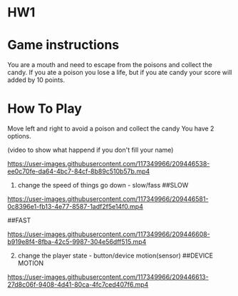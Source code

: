 # HW1

# Game instructions
You are a mouth and need to escape from the poisons and collect the candy.
If you ate a poison you lose a life, but if you ate candy your score will added by 10 points.

# How To Play
Move left and right to avoid a poison and collect the candy
You have 2 options.

(video to show what happend if you don't fill your name)

https://user-images.githubusercontent.com/117349966/209446538-ee0c70fe-da64-4bc7-84cf-8b89c510b57b.mp4




1. change the speed of things go down - slow/fass
##SLOW

https://user-images.githubusercontent.com/117349966/209446581-0c8396e1-fb13-4e77-8587-1adf2f5e14f0.mp4


##FAST

https://user-images.githubusercontent.com/117349966/209446608-b919e8f4-8fba-42c5-9987-304e56dff515.mp4


2. change the player state - button/device motion(sensor)
##DEVICE MOTION

https://user-images.githubusercontent.com/117349966/209446613-27d8c06f-9408-4d41-80ca-4fc7ced407f6.mp4




